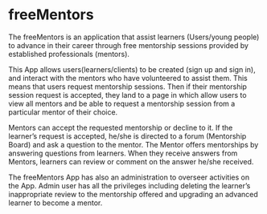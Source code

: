 # freeMentors

The freeMentors is an application that assist learners (Users/young people) to advance in their career through free mentorship sessions provided by established professionals (mentors).

This App allows users(learners/clients) to be created (sign up and sign in), and interact with the mentors who have volunteered to assist them. This means that users request mentorship sessions. Then if their mentorship session request is accepted, they land to a page in which allow users to view all mentors and be able to request a mentorship session from a particular mentor of their choice.

Mentors can accept the requested mentorship or decline to it. If the learner’s request is accepted, he/she is directed to a forum (Mentorship Board) and ask a question to the mentor. The Mentor offers mentorships by answering questions from learners. When they receive answers from Mentors, learners can review or comment on the answer he/she received.

The freeMentors App has also an administration to overseer activities on the App. Admin user has all the privileges including deleting the learner’s inappropriate review to the mentorship offered and upgrading an advanced learner to become a mentor.
